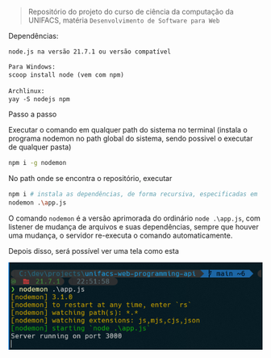 > Repositório do projeto do curso de ciência da computação da UNIFACS, matéria `Desenvolvimento de Software para Web`

Dependências:

```
node.js na versão 21.7.1 ou versão compatível
```

```
Para Windows:
scoop install node (vem com npm)

Archlinux:
yay -S nodejs npm
```

Passo a passo

Executar o comando em qualquer path do sistema no terminal (instala o programa nodemon no path global do sistema, sendo possivel o executar de qualquer pasta)
```sh
npm i -g nodemon
```

No path onde se encontra o repositório, executar
```sh
npm i # instala as dependências, de forma recursiva, especificadas em `package.json` na pasta node_modules
nodemon .\app.js
```

O comando `nodemon` é a versão aprimorada do ordinário `node .\app.js`, com listener de mudança de arquivos e suas dependências, sempre que houver uma mudança, o servidor re-executa o comando automaticamente.

Depois disso, será possível ver uma tela como esta

![](img/nodemon.png)

